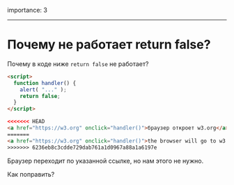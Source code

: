 importance: 3

---

# Почему не работает return false?

Почему в коде ниже `return false` не работает?

```html autorun run
<script>
  function handler() {
    alert( "..." );
    return false;
  }
</script>

<<<<<<< HEAD
<a href="https://w3.org" onclick="handler()">браузер откроет w3.org</a>
=======
<a href="https://w3.org" onclick="handler()">the browser will go to w3.org</a>
>>>>>>> 6236eb8c3cdde729dab761a1d0967a88a1a6197e
```

Браузер переходит по указанной ссылке, но нам этого не нужно.

Как поправить?
